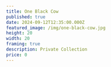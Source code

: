 ```yaml
---
title: One Black Cow
published: true
date: 2024-09-12T12:35:00.000Z
featured_image: /img/one-black-cow.jpg
height: 20
width: 20
framing: true
description: Private Collection
price: 0
---
```

